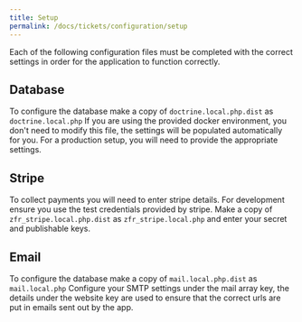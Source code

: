 ```yaml
---
title: Setup 
permalink: /docs/tickets/configuration/setup
---
```


Each of the following configuration files must be completed with the correct settings 
in order for the application to function correctly.

## Database

To configure the database make a copy of `doctrine.local.php.dist` as 
`doctrine.local.php` If you are using the provided docker environment, you 
don't need to modify this file, the settings will be populated automatically for you. For a 
production setup, you will need to provide the appropriate settings.
 
## Stripe

To collect payments you will need to enter stripe details. For development ensure you use the 
test credentials provided by stripe. Make a copy of `zfr_stripe.local.php.dist`
as `zfr_stripe.local.php` and enter your secret and publishable keys.

## Email

To configure the database make a copy of `mail.local.php.dist` as 
`mail.local.php` Configure your SMTP settings under the mail array key, the
details under the website key are used to ensure that the correct urls are put in emails 
sent out by the app. 